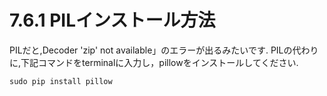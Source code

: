 
# 7.6.1 PILインストール方法
PILだと,Decoder 'zip' not available」のエラーが出るみたいです.
PILの代わりに,下記コマンドをterminalに入力し，pillowをインストールしてください.

    sudo pip install pillow
